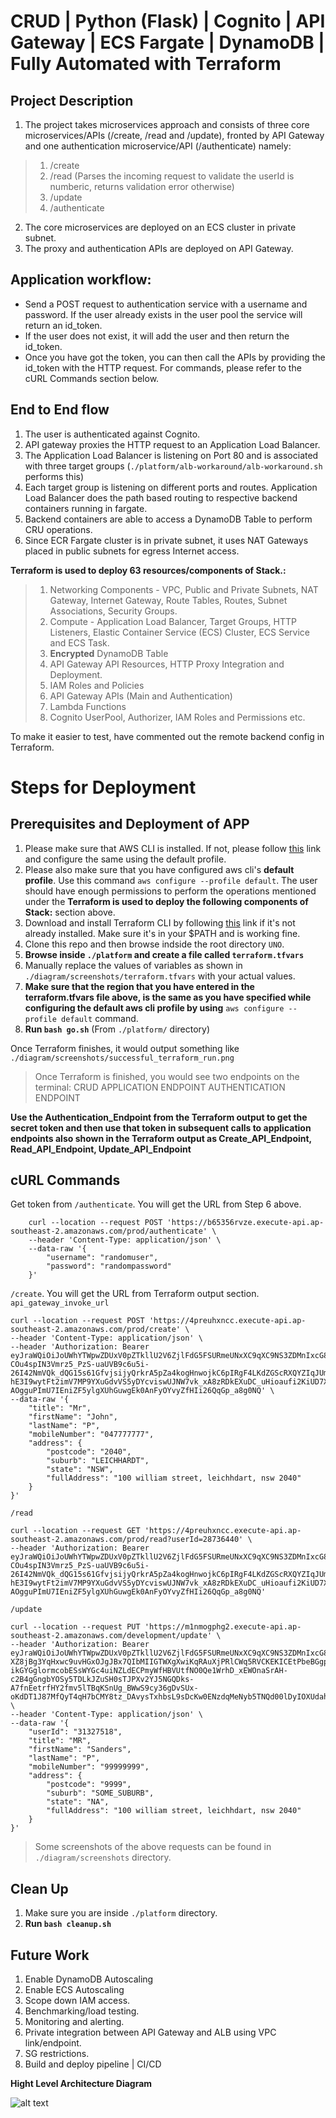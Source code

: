 # CRUD | Python (Flask) | Cognito | API Gateway | ECS Fargate | DynamoDB | Fully Automated with Terraform

## Project Description

1. The project takes microservices approach and consists of three core microservices/APIs (/create, /read and /update), fronted by API Gateway and one authentication microservice/API (/authenticate) namely:
>1. /create 
>2. /read (Parses the incoming request to validate the userId is numberic, returns validation error otherwise)
>3. /update
>4. /authenticate
2. The core microservices are deployed on an ECS cluster in private subnet.
3. The proxy and authentication APIs are deployed on API Gateway.

## Application workflow:
- Send a POST request to authentication service with a username and password. If the user already exists in the user pool the service will return an id_token.
- If the user does not exist, it will add the user and then return the id_token.
- Once you have got the token, you can then call the APIs by providing the id_token with the HTTP request. For commands, please refer to the cURL Commands section below.

## End to End flow
1. The user is authenticated against Cognito.
2. API gateway proxies the HTTP request to an Application Load Balancer.
3. The Application Load Balancer is listening on Port 80 and is associated with three target groups (`./platform/alb-workaround/alb-workaround.sh` performs this)
4. Each target group is listening on different ports and routes. Application Load Balancer does the path based routing to respective backend containers running in fargate.
5. Backend containers are able to access a DynamoDB Table to perform CRU operations.
6. Since ECR Fargate cluster is in private subnet, it uses NAT Gateways placed in public subnets for egress Internet access.


**Terraform is used to deploy 63 resources/components of Stack.:**
>1. Networking Components - VPC, Public and Private Subnets, NAT Gateway, Internet Gateway, Route Tables, Routes, Subnet Associations, Security Groups.
>2. Compute - Application Load Balancer, Target Groups, HTTP Listeners, Elastic Container Service (ECS) Cluster, ECS Service and ECS Task.
>3. **Encrypted** DynamoDB Table
>4. API Gateway API Resources, HTTP Proxy Integration and Deployment.
>5. IAM Roles and Policies
>6. API Gateway APIs (Main and Authentication)
>7. Lambda Functions
>8. Cognito UserPool, Authorizer, IAM Roles and Permissions etc.

To make it easier to test, have commented out the remote backend config in Terraform.

# Steps for Deployment

## Prerequisites and Deployment of APP

1. Please make sure that AWS CLI is installed. If not, please follow [this](https://docs.aws.amazon.com/cli/latest/userguide/cli-chap-install.html) link and configure the same using the default profile. 
2. Please also make sure that you have configured aws cli's **default profile**. Use this command `aws configure --profile default`. The user should have enough permissions to perform the operations mentioned under the **Terraform is used to deploy the following components of Stack:** section above.
3. Download and install Terraform CLI by following [this](https://www.terraform.io/downloads.html) link if it's not already installed. Make sure it's in your $PATH and is working fine.
4. Clone this repo and then browse indside the root directory `UNO`.
5. **Browse inside `./platform` and create a file called `terraform.tfvars`**
6. Manually replace the values of variables as shown in `./diagram/screenshots/terraform.tfvars` with your actual values.
7. **Make sure that the region that you have entered in the terraform.tfvars file above, is the same as you have specified while configuring the default aws cli profile by using** `aws configure --profile default` command.
8. **Run `bash go.sh`** (From `./platform/` directory)

Once Terraform finishes, it would output something like `./diagram/screenshots/successful_terraform_run.png`

> Once Terraform is finished, you would see two endpoints on the terminal:
> CRUD APPLICATION ENDPOINT
> AUTHENTICATION ENDPOINT

**Use the Authentication_Endpoint from the Terraform output to get the secret token and then use that token in subsequent calls to application endpoints also shown in the Terraform output as Create_API_Endpoint, Read_API_Endpoint, Update_API_Endpoint**

## cURL Commands

Get token from `/authenticate`. You will get the URL from Step 6 above.
```
    curl --location --request POST 'https://b65356rvze.execute-api.ap-southeast-2.amazonaws.com/prod/authenticate' \
    --header 'Content-Type: application/json' \
    --data-raw '{
        "username": "randomuser", 
        "password": "randompassword"
    }'
```
`/create`. You will get the URL from Terraform output section. `api_gateway_invoke_url `
```
curl --location --request POST 'https://4preuhxncc.execute-api.ap-southeast-2.amazonaws.com/prod/create' \
--header 'Content-Type: application/json' \
--header 'Authorization: Bearer eyJraWQiOiJoUWhYTWpwZDUxV0pZTkllU2V6ZjlFdG5FSURmeUNxXC9qXC9NS3ZDMnIxcG89IiwiYWxnIjoiUlMyNTYifQ.eyJzdWIiOiI2NzY0MzE2Yi0xMGU2LTQ5ZTktYjRkZC0xN2NiZWNkMmE1ZTAiLCJhdWQiOiIxaDlnM2tmNXRmaGpycG9mY3Nla3RuZ2RpbyIsImV2ZW50X2lkIjoiOGUxNjU0MTUtYWRkNS00ODVhLWFlMTUtNjVmMjk2YjY1MWI3IiwidG9rZW5fdXNlIjoiaWQiLCJhdXRoX3RpbWUiOjE2MDUxMDAzMjAsImlzcyI6Imh0dHBzOlwvXC9jb2duaXRvLWlkcC5hcC1zb3V0aGVhc3QtMi5hbWF6b25hd3MuY29tXC9hcC1zb3V0aGVhc3QtMl9LMHBSZFBEeGgiLCJjb2duaXRvOnVzZXJuYW1lIjoiaG93YXJleW91IiwiZXhwIjoxNjA1MTAzOTIwLCJpYXQiOjE2MDUxMDAzMjF9.O5kjVY1QRszFnUgNEc__2QDdnGdSq_t7OM-COu4spIN3Vmrz5_PzS-uaUVB9c6u5i-26I42NmVQk_dQG15s61GfvjsijyQrkrA5pZa4kogHnwojkC6pIRgF4LKdZGScRXQYZIqJUmYqAlw9dUTGO-hE3I9wytFt2imV7MP9YXuGdvVS5yDYcviswUJNW7vk_xA8zRDkEXuDC_uHioaufi2KiUD7X7blR3RZKmR8feZtsmXG746r6xxiU4kTqtuHsVmAo8weGSHNlx1Dw4rOuLuHcGAoUe-AOgguPImU7IEniZF5ylgXUhGuwgEk0AnFyOYvyZfHIi26QqGp_a8g0NQ' \
--data-raw '{
    "title": "Mr",
    "firstName": "John",
    "lastName": "P",
    "mobileNumber": "047777777",
    "address": {
        "postcode": "2040",
        "suburb": "LEICHHARDT",
        "state": "NSW",
        "fullAddress": "100 william street, leichhdart, nsw 2040"
    }
}'
```
`/read`
```
curl --location --request GET 'https://4preuhxncc.execute-api.ap-southeast-2.amazonaws.com/prod/read?userId=28736440' \
--header 'Authorization: Bearer eyJraWQiOiJoUWhYTWpwZDUxV0pZTkllU2V6ZjlFdG5FSURmeUNxXC9qXC9NS3ZDMnIxcG89IiwiYWxnIjoiUlMyNTYifQ.eyJzdWIiOiI2NzY0MzE2Yi0xMGU2LTQ5ZTktYjRkZC0xN2NiZWNkMmE1ZTAiLCJhdWQiOiIxaDlnM2tmNXRmaGpycG9mY3Nla3RuZ2RpbyIsImV2ZW50X2lkIjoiOGUxNjU0MTUtYWRkNS00ODVhLWFlMTUtNjVmMjk2YjY1MWI3IiwidG9rZW5fdXNlIjoiaWQiLCJhdXRoX3RpbWUiOjE2MDUxMDAzMjAsImlzcyI6Imh0dHBzOlwvXC9jb2duaXRvLWlkcC5hcC1zb3V0aGVhc3QtMi5hbWF6b25hd3MuY29tXC9hcC1zb3V0aGVhc3QtMl9LMHBSZFBEeGgiLCJjb2duaXRvOnVzZXJuYW1lIjoiaG93YXJleW91IiwiZXhwIjoxNjA1MTAzOTIwLCJpYXQiOjE2MDUxMDAzMjF9.O5kjVY1QRszFnUgNEc__2QDdnGdSq_t7OM-COu4spIN3Vmrz5_PzS-uaUVB9c6u5i-26I42NmVQk_dQG15s61GfvjsijyQrkrA5pZa4kogHnwojkC6pIRgF4LKdZGScRXQYZIqJUmYqAlw9dUTGO-hE3I9wytFt2imV7MP9YXuGdvVS5yDYcviswUJNW7vk_xA8zRDkEXuDC_uHioaufi2KiUD7X7blR3RZKmR8feZtsmXG746r6xxiU4kTqtuHsVmAo8weGSHNlx1Dw4rOuLuHcGAoUe-AOgguPImU7IEniZF5ylgXUhGuwgEk0AnFyOYvyZfHIi26QqGp_a8g0NQ'
```
`/update`
```
curl --location --request PUT 'https://m1nmogphg2.execute-api.ap-southeast-2.amazonaws.com/development/update' \
--header 'Authorization: Bearer eyJraWQiOiJoUWhYTWpwZDUxV0pZTkllU2V6ZjlFdG5FSURmeUNxXC9qXC9NS3ZDMnIxcG89IiwiYWxnIjoiUlMyNTYifQ.eyJzdWIiOiIwYzgxZTBhZi0xOGMwLTQ0NmUtODg5Ny03ZjA5Njk0OTA1NDEiLCJhdWQiOiIxaDlnM2tmNXRmaGpycG9mY3Nla3RuZ2RpbyIsImV2ZW50X2lkIjoiZDYwYjlkZjMtZTNiNS00YmM2LWFhMjQtOTk3NWIyNDU4MTE4IiwidG9rZW5fdXNlIjoiaWQiLCJhdXRoX3RpbWUiOjE2MDUwODQ1NzQsImlzcyI6Imh0dHBzOlwvXC9jb2duaXRvLWlkcC5hcC1zb3V0aGVhc3QtMi5hbWF6b25hd3MuY29tXC9hcC1zb3V0aGVhc3QtMl9LMHBSZFBEeGgiLCJjb2duaXRvOnVzZXJuYW1lIjoidXNlcjMiLCJleHAiOjE2MDUwODgxNzQsImlhdCI6MTYwNTA4NDU3NH0.D-XZ8jBg3YqHxwc9uvHGxOJgJBx7QIbMIIGTWXgXwiKqRAuXjPRlCWq5RVCKEKICEtPbeBGgpmTry2d-ikGYGglormcobESsWYGc4uiNZLdECPmyWfHBVUtfNO0Qe1WrhD_xEWOnaSrAH-c2B4gGngbYOSy5TDLkJZuSH0sTJPXv2YJ5NGQDks-A7fnEetrfHY2fmv5lTBqKSnUg_BWwS9cy36gDvSUx-oKdDT1J87MfQyT4qH7bCMY8tz_DAvysTxhbsL9sDcKw0ENzdqMeNyb5TNQd00lDyIOXUdahUgbJV14nBKhnwdb7K3HhpDk20jgGBXCVgVasQ04lnCNh_Q' \
--header 'Content-Type: application/json' \
--data-raw '{
    "userId": "31327518",
    "title": "MR",
    "firstName": "Sanders",
    "lastName": "P",
    "mobileNumber": "99999999",
    "address": {
        "postcode": "9999",
        "suburb": "SOME_SUBURB",
        "state": "NA",
        "fullAddress": "100 william street, leichhdart, nsw 2040"
    }
}'
```

> Some screenshots of the above requests can be found in `./diagram/screenshots` directory.

## Clean Up
1. Make sure you are inside `./platform` directory.
2. **Run `bash cleanup.sh`**

## Future Work
1. Enable DynamoDB Autoscaling
2. Enable ECS Autoscaling
3. Scope down IAM access.
4. Benchmarking/load testing.
5. Monitoring and alerting.
6. Private integration between API Gateway and ALB using VPC link/endpoint.
7. SG restrictions.
8. Build and deploy pipeline | CI/CD 


**Hight Level Architecture Diagram**

![alt text](https://github.com/anand-swaroop-git/UNO/blob/develop/diagram/uno-fully-automated.drawio.png?raw=true)

